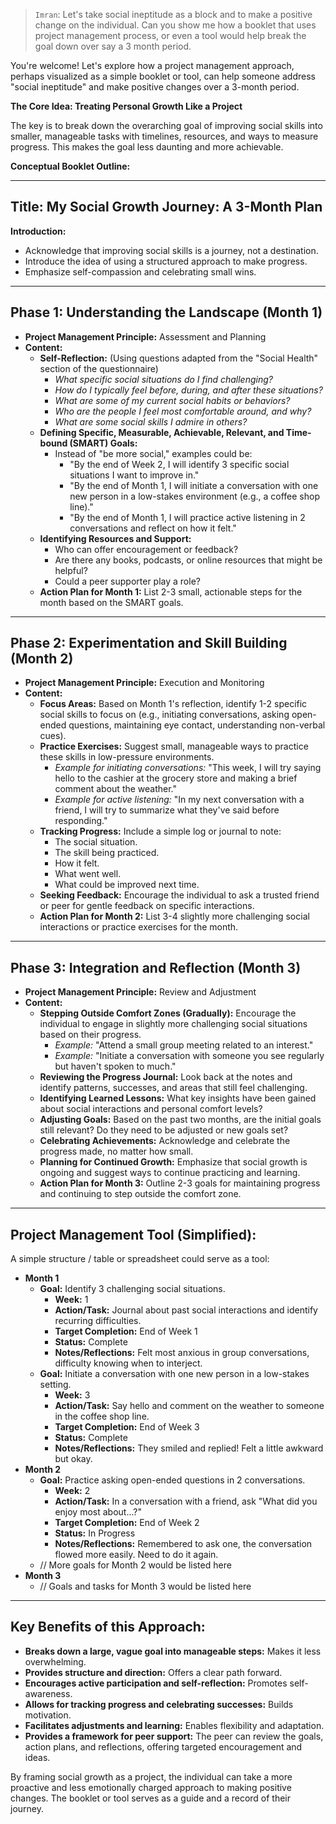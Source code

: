 > `Imran`: Let's take social ineptitude as a block and to make a positive change on the individual. Can you show me how a booklet that uses project management process, or even a tool would help break the goal down over say a 3 month period.

You're welcome! Let's explore how a project management approach, perhaps visualized as a simple booklet or tool, can help someone address "social ineptitude" and make positive changes over a 3-month period.

**The Core Idea: Treating Personal Growth Like a Project**

The key is to break down the overarching goal of improving social skills into smaller, manageable tasks with timelines, resources, and ways to measure progress. This makes the goal less daunting and more achievable.

**Conceptual Booklet Outline:**

---

## Title: My Social Growth Journey: A 3-Month Plan

**Introduction:**

* Acknowledge that improving social skills is a journey, not a destination.
* Introduce the idea of using a structured approach to make progress.
* Emphasize self-compassion and celebrating small wins.

---

## Phase 1: Understanding the Landscape (Month 1)

* **Project Management Principle:** Assessment and Planning
* **Content:**
    * **Self-Reflection:** (Using questions adapted from the "Social Health" section of the questionnaire)
        * *What specific social situations do I find challenging?*
        * *How do I typically feel before, during, and after these situations?*
        * *What are some of my current social habits or behaviors?*
        * *Who are the people I feel most comfortable around, and why?*
        * *What are some social skills I admire in others?*
    * **Defining Specific, Measurable, Achievable, Relevant, and Time-bound (SMART) Goals:**
        * Instead of "be more social," examples could be:
            * "By the end of Week 2, I will identify 3 specific social situations I want to improve in."
            * "By the end of Month 1, I will initiate a conversation with one new person in a low-stakes environment (e.g., a coffee shop line)."
            * "By the end of Month 1, I will practice active listening in 2 conversations and reflect on how it felt."
    * **Identifying Resources and Support:**
        * Who can offer encouragement or feedback?
        * Are there any books, podcasts, or online resources that might be helpful?
        * Could a peer supporter play a role?
    * **Action Plan for Month 1:** List 2-3 small, actionable steps for the month based on the SMART goals.

---

## Phase 2: Experimentation and Skill Building (Month 2)

* **Project Management Principle:** Execution and Monitoring
* **Content:**
    * **Focus Areas:** Based on Month 1's reflection, identify 1-2 specific social skills to focus on (e.g., initiating conversations, asking open-ended questions, maintaining eye contact, understanding non-verbal cues).
    * **Practice Exercises:** Suggest small, manageable ways to practice these skills in low-pressure environments.
        * *Example for initiating conversations:* "This week, I will try saying hello to the cashier at the grocery store and making a brief comment about the weather."
        * *Example for active listening:* "In my next conversation with a friend, I will try to summarize what they've said before responding."
    * **Tracking Progress:** Include a simple log or journal to note:
        * The social situation.
        * The skill being practiced.
        * How it felt.
        * What went well.
        * What could be improved next time.
    * **Seeking Feedback:** Encourage the individual to ask a trusted friend or peer for gentle feedback on specific interactions.
    * **Action Plan for Month 2:** List 3-4 slightly more challenging social interactions or practice exercises for the month.

---

## Phase 3: Integration and Reflection (Month 3)

* **Project Management Principle:** Review and Adjustment
* **Content:**
    * **Stepping Outside Comfort Zones (Gradually):** Encourage the individual to engage in slightly more challenging social situations based on their progress.
        * *Example:* "Attend a small group meeting related to an interest."
        * *Example:* "Initiate a conversation with someone you see regularly but haven't spoken to much."
    * **Reviewing the Progress Journal:** Look back at the notes and identify patterns, successes, and areas that still feel challenging.
    * **Identifying Learned Lessons:** What key insights have been gained about social interactions and personal comfort levels?
    * **Adjusting Goals:** Based on the past two months, are the initial goals still relevant? Do they need to be adjusted or new goals set?
    * **Celebrating Achievements:** Acknowledge and celebrate the progress made, no matter how small.
    * **Planning for Continued Growth:** Emphasize that social growth is ongoing and suggest ways to continue practicing and learning.
    * **Action Plan for Month 3:** Outline 2-3 goals for maintaining progress and continuing to step outside the comfort zone.


---

## Project Management Tool (Simplified):

A simple structure / table or spreadsheet could serve as a tool:

* **Month 1**
    * **Goal:** Identify 3 challenging social situations.
        * **Week:** 1
        * **Action/Task:** Journal about past social interactions and identify recurring difficulties.
        * **Target Completion:** End of Week 1
        * **Status:** Complete
        * **Notes/Reflections:** Felt most anxious in group conversations, difficulty knowing when to interject.
    * **Goal:** Initiate a conversation with one new person in a low-stakes setting.
        * **Week:** 3
        * **Action/Task:** Say hello and comment on the weather to someone in the coffee shop line.
        * **Target Completion:** End of Week 3
        * **Status:** Complete
        * **Notes/Reflections:** They smiled and replied! Felt a little awkward but okay.
* **Month 2**
    * **Goal:** Practice asking open-ended questions in 2 conversations.
        * **Week:** 2
        * **Action/Task:** In a conversation with a friend, ask "What did you enjoy most about...?"
        * **Target Completion:** End of Week 2
        * **Status:** In Progress
        * **Notes/Reflections:** Remembered to ask one, the conversation flowed more easily. Need to do it again.
    * // More goals for Month 2 would be listed here
* **Month 3**
    * // Goals and tasks for Month 3 would be listed here

---

## Key Benefits of this Approach:

* **Breaks down a large, vague goal into manageable steps:** Makes it less overwhelming.
* **Provides structure and direction:** Offers a clear path forward.
* **Encourages active participation and self-reflection:** Promotes self-awareness.
* **Allows for tracking progress and celebrating successes:** Builds motivation.
* **Facilitates adjustments and learning:** Enables flexibility and adaptation.
* **Provides a framework for peer support:** The peer can review the goals, action plans, and reflections, offering targeted encouragement and ideas.

By framing social growth as a project, the individual can take a more proactive and less emotionally charged approach to making positive changes. The booklet or tool serves as a guide and a record of their journey.
